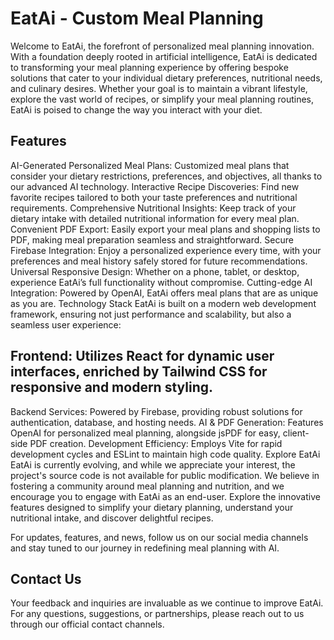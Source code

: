 # EatAi - Custom Meal Planning
Welcome to EatAi, the forefront of personalized meal planning innovation. With a foundation deeply rooted in artificial intelligence, EatAi is dedicated to transforming your meal planning experience by offering bespoke solutions that cater to your individual dietary preferences, nutritional needs, and culinary desires. Whether your goal is to maintain a vibrant lifestyle, explore the vast world of recipes, or simplify your meal planning routines, EatAi is poised to change the way you interact with your diet.

## Features
AI-Generated Personalized Meal Plans: Customized meal plans that consider your dietary restrictions, preferences, and objectives, all thanks to our advanced AI technology.
Interactive Recipe Discoveries: Find new favorite recipes tailored to both your taste preferences and nutritional requirements.
Comprehensive Nutritional Insights: Keep track of your dietary intake with detailed nutritional information for every meal plan.
Convenient PDF Export: Easily export your meal plans and shopping lists to PDF, making meal preparation seamless and straightforward.
Secure Firebase Integration: Enjoy a personalized experience every time, with your preferences and meal history safely stored for future recommendations.
Universal Responsive Design: Whether on a phone, tablet, or desktop, experience EatAi’s full functionality without compromise.
Cutting-edge AI Integration: Powered by OpenAI, EatAi offers meal plans that are as unique as you are.
Technology Stack
EatAi is built on a modern web development framework, ensuring not just performance and scalability, but also a seamless user experience:

## Frontend: Utilizes React for dynamic user interfaces, enriched by Tailwind CSS for responsive and modern styling.
Backend Services: Powered by Firebase, providing robust solutions for authentication, database, and hosting needs.
AI & PDF Generation: Features OpenAI for personalized meal planning, alongside jsPDF for easy, client-side PDF creation.
Development Efficiency: Employs Vite for rapid development cycles and ESLint to maintain high code quality.
Explore EatAi
EatAi is currently evolving, and while we appreciate your interest, the project's source code is not available for public modification. We believe in fostering a community around meal planning and nutrition, and we encourage you to engage with EatAi as an end-user. Explore the innovative features designed to simplify your dietary planning, understand your nutritional intake, and discover delightful recipes.

For updates, features, and news, follow us on our social media channels and stay tuned to our journey in redefining meal planning with AI.

## Contact Us
Your feedback and inquiries are invaluable as we continue to improve EatAi. For any questions, suggestions, or partnerships, please reach out to us through our official contact channels.
